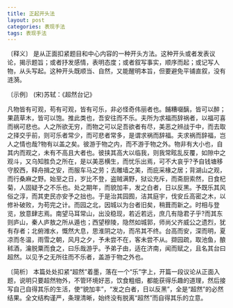 ```yaml
---
title: 正起开头法
layout: post
categories: 表现手法
tags: 表现手法
---
```


〔释义〕 是从正面扣紧题目和中心内容的一种开头方法。这种开头或者发表议论，揭示题旨；或者抒发感情，表明态度；或者叙写事实，顺序而起；或记写人物，从头写起。这种开头既顺当、自然，又能醒明本旨，但要避免平铺直叙，没有涟漪。

〔示例〕 (宋)苏轼：《超然台记》

凡物皆有可观，苟有可观，皆有可乐，非必怪奇伟丽者也。餔糟啜醨，皆可以醉；果蔬草木，皆可以饱。推此类也，吾安往而不乐。夫所为求福而辞祸者，以福可喜而祸可悲也。人之所欲无穷，而物之可以足吾欲者有尽，美恶之辨战于中，而去取之择交乎前，则可乐者常少，而可悲者常多，是谓求祸而辞福。夫求祸而辞福，岂人之情也哉?物有以盖之矣。彼游于物之内，而不游于物之外。物非有大小也，自其内而观之，未有不高且大者也。彼挟其高大以临我，则我常眩乱反覆，如隙中之观斗，又乌知胜负之所在，是以美恶横生，而忧乐出焉，可不大哀乎?予自钱塘移守胶西，释舟揖之安，而服车马之劳；去雕墙之美，而庇采椽之居；背湖山之观，而行桑麻之野。始至之日，岁比不登，盗贼满野，狱讼充斥，而斋厨索然，日食杞菊，人固疑予之不乐也。处之期年，而貌加丰，发之白者，日以反黑。予既乐其风俗之淳，而其吏民亦安予之拙也。于是治其园囿，洁其庭宇，伐安丘高密之木，以修补破败，为苟完之计。而园之北，因城以为台者旧矣，稍葺而新之。时相与登览，放意肆志焉。南望马耳常山，出没稳现，若近若远，庶几有隐君子乎?而其东则庐山，秦人庐敖之所从遁也；西望穆陵，隐然如城郭，师尚父齐威公之遗烈，犹有存者；北俯潍水，慨然大息，思淮阴之功，而吊其不终。台高而安，深而明，夏凉而冬温，雨雪之朝，风月之夕，予未尝不在，客未尝不从。撷园疏，取池鱼，酿秫酒，瀹脱粟而食之，曰乐哉游乎。予弟子由，适在济南，闻而赋之，且名其台曰超然。以见予之无所往而不乐者，盖游于物之外也。

〔简析〕 本篇处处扣紧“超然”着墨，落在一个“乐”字上，开篇一段议论从正面入题，说明只要超然物外，不管环境好恶，饮食粗细，都能获得乐趣的道理，然后接写自己自得其乐的生活，使“貌加丰”，“发之白者，日以反黑”，全是“超然”的必然结果。全文结构谨严，条理清晰，始终没有脱离“超然”而自得其乐的立意。 